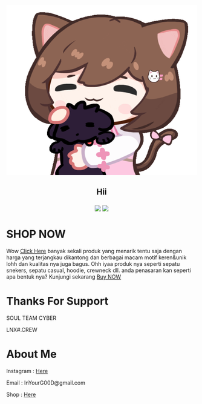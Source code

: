 

<h4 align="center"> <img src="https://github.com/InYourG00D1/InYourG00D1/blob/main/gs.gif" width="600" height="450"> </h4>
<h2 align="center"> Hii </h2>

<h3 align="center"> <a href="https://github.com/InYourG00D1"></a>
         <img src="https://img.shields.io/github/followers/InYourG00D1?label=InYourG00D1&style=social"> <a href="https://github.com/InYourG00D1"></a>
          <img src="https://img.shields.io/github/stars/InYourG00D1?style=social"></h3>

# SHOP NOW

<p> Wow <a target="_blank" href="https://mycollection.shop/rp2811rl">Click Here</a> banyak sekali produk yang menarik tentu saja dengan harga yang terjangkau dikantong dan berbagai macam motif keren&unik lohh dan kualitas nya juga bagus. Ohh iyaa produk nya seperti sepatu snekers, sepatu casual, hoodie, crewneck dll. anda penasaran kan seperti apa bentuk nya? Kunjungi sekarang  <a target="_blank" href="https://mycollection.shop/rp2811rl">Buy NOW</a>
</p>

# Thanks For Support
<p>SOUL TEAM CYBER</p>
<p>LNX#.CREW</p>

# About Me
<p>Instagram : <td><a target="_blank" href="https://www.instagram.com/ragil_iygd77">Here</a></td></p>
<p>Email : InYourG00D@gmail.com</p>
<p>Shop : <td><a target="_blank" href="https://mycollection.shop/rp2811rl">Here</a></td></p>
